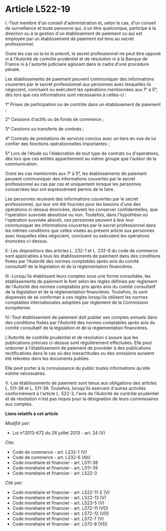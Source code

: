 # Article L522-19

I.-Tout membre d'un conseil d'administration et, selon le cas, d'un conseil de surveillance et toute personne qui, à un titre
quelconque, participe à la direction ou à la gestion d'un établissement de paiement ou qui est employée par un établissement
de paiement est tenu au secret professionnel. 

Outre les cas où la loi le prévoit, le secret professionnel ne peut être opposé ni à l'Autorité de contrôle prudentiel et de
résolution ni à la Banque de France ni à l'autorité judiciaire agissant dans le cadre d'une procédure pénale. 

Les établissements de paiement peuvent communiquer des informations couvertes par le secret professionnel aux personnes avec
lesquelles ils négocient, concluent ou exécutent les opérations mentionnées aux 1° à 5°, dès lors que ces informations sont
nécessaires à celles-ci : 

1° Prises de participation ou de contrôle dans un établissement de paiement ; 

2° Cessions d'actifs ou de fonds de commerce ; 

3° Cessions ou transferts de contrats ; 

4° Contrats de prestations de services conclus avec un tiers en vue de lui confier des fonctions opérationnelles
importantes ; 

5° Lors de l'étude ou l'élaboration de tout type de contrats ou d'opérations, dès lors que ces entités appartiennent au même
groupe que l'auteur de la communication. 

Outre les cas mentionnés aux 1° à 5°, les établissements de paiement peuvent communiquer des informations couvertes par le
secret professionnel au cas par cas et uniquement lorsque les personnes concernées leur ont expressément permis de le faire. 

Les personnes recevant des informations couvertes par le secret professionnel, qui leur ont été fournies pour les besoins
d'une des opérations ci-dessus énoncées, doivent les conserver confidentielles, que l'opération susvisée aboutisse ou non.
Toutefois, dans l'hypothèse où l'opération susvisée aboutit, ces personnes peuvent à leur tour communiquer les informations
couvertes par le secret professionnel dans les mêmes conditions que celles visées au présent article aux personnes avec
lesquelles elles négocient, concluent ou exécutent les opérations énoncées ci-dessus. 

II.-Les dispositions des articles L. 232-1 et L. 232-6 du code de commerce sont applicables à tous les établissements de
paiement dans des conditions fixées par l'Autorité des normes comptables après avis du comité consultatif de la législation
et de la réglementation financières. 

III.-Lorsqu'ils établissent leurs comptes sous une forme consolidée, les établissements de paiement le font selon les règles
définies par règlement de l'Autorité des normes comptables pris après avis du comité consultatif de la législation et de la
réglementation financières. Toutefois, ils sont dispensés de se conformer à ces règles lorsqu'ils utilisent les normes
comptables internationales adoptées par règlement de la Commission européenne. 

IV.-Tout établissement de paiement doit publier ses comptes annuels dans des conditions fixées par l'Autorité des normes
comptables après avis du comité consultatif de la législation et de la réglementation financières. 

L'Autorité de contrôle prudentiel et de résolution s'assure que les publications prévues ci-dessus sont régulièrement
effectuées. Elle peut ordonner à l'établissement de paiement de procéder à des publications rectificatives dans le cas où des
inexactitudes ou des omissions auraient été relevées dans les documents publiés. 

Elle peut porter à la connaissance du public toutes informations qu'elle estime nécessaires. 

V.-Les établissements de paiement sont tenus aux obligations des articles L. 511-38 et L. 511-39. Toutefois, lorsqu'ils
exercent d'autres activités conformément à l'article L. 522-3, l'avis de l'Autorité de contrôle prudentiel et de résolution
n'est pas requis pour la désignation de leurs commissaires aux comptes.

**Liens relatifs à cet article**

_Modifié par_:

  - Loi n°2013-672 du 26 juillet 2013 - art. 24 (V)

_Cite_:

  - Code de commerce - art. L232-1 (V)
  - Code de commerce - art. L232-6 (Ab)
  - Code monétaire et financier - art. L511-38
  - Code monétaire et financier - art. L511-39
  - Code monétaire et financier - art. L522-3

_Cité par_:

  - Code monétaire et financier - art. L522-11-2 (V)
  - Code monétaire et financier - art. L522-13 (V)
  - Code monétaire et financier - art. L523-5 (V)
  - Code monétaire et financier - art. L572-11 (VD)
  - Code monétaire et financier - art. L572-12 (VD)
  - Code monétaire et financier - art. L572-7 (V)
  - Code monétaire et financier - art. L572-9 (VD)
